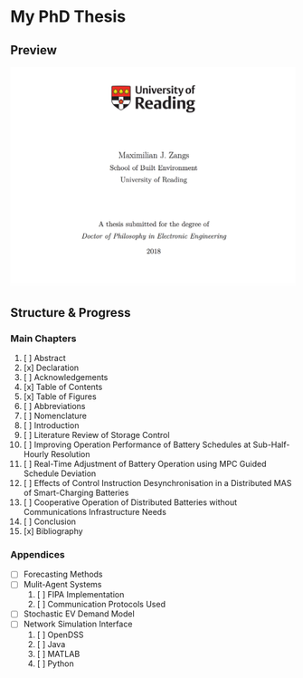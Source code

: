 # My PhD Thesis

## Preview

![](https://github.com/Muxelmann/phd-thesis/raw/master/README/cover.png)

## Structure & Progress

### Main Chapters

1. [ ] Abstract
2. [x] Declaration
3. [ ] Acknowledgements
4. [x] Table of Contents
5. [x] Table of Figures
6. [ ] Abbreviations
7. [ ] Nomenclature
8. [ ] Introduction
9. [ ] Literature Review of Storage Control
10. [ ] Improving Operation Performance of Battery Schedules at Sub-Half-Hourly Resolution
11. [ ] Real-Time Adjustment of Battery Operation using MPC Guided Schedule Deviation
12. [ ] Effects of Control Instruction Desynchronisation in a Distributed MAS of Smart-Charging Batteries
13. [ ] Cooperative Operation of Distributed Batteries without Communications Infrastructure Needs
14. [ ] Conclusion
15. [x] Bibliography

### Appendices

- [ ] Forecasting Methods
- [ ] Mulit-Agent Systems
	1. [ ] FIPA Implementation
	2. [ ] Communication Protocols Used
- [ ] Stochastic EV Demand Model
- [ ] Network Simulation Interface
	1. [ ] OpenDSS
	2. [ ] Java
	3. [ ] MATLAB
	4. [ ] Python